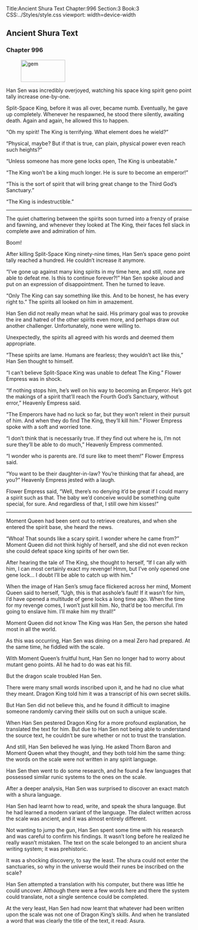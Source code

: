 Title:Ancient Shura Text 
Chapter:996 
Section:3 
Book:3 
CSS:../Styles/style.css 
viewport: width=device-width
  
## Ancient Shura Text
### Chapter 996
  
<figure>
	<img src="../Images/gem.gif" alt="gem" id="gem" width="120" height="60" />
</figure>
  

  
Han Sen was incredibly overjoyed, watching his space king spirit geno point tally increase one-by-one.

Split-Space King, before it was all over, became numb. Eventually, he gave up completely. Whenever he respawned, he stood there silently, awaiting death. Again and again, he allowed this to happen.

“Oh my spirit! The King is terrifying. What element does he wield?”

“Physical, maybe? But if that is true, can plain, physical power even reach such heights?”

“Unless someone has more gene locks open, The King is unbeatable.”

“The King won’t be a king much longer. He is sure to become an emperor!”

“This is the sort of spirit that will bring great change to the Third God’s Sanctuary.”

“The King is indestructible.”

***

The quiet chattering between the spirits soon turned into a frenzy of praise and fawning, and whenever they looked at The King, their faces fell slack in complete awe and admiration of him.

Boom!

After killing Split-Space King ninety-nine times, Han Sen’s space geno point tally reached a hundred. He couldn’t increase it anymore.

“I’ve gone up against many king spirits in my time here, and still, none are able to defeat me. Is this to continue forever?!” Han Sen spoke aloud and put on an expression of disappointment. Then he turned to leave.

“Only The King can say something like this. And to be honest, he has every right to.” The spirits all looked on him in amazement.

Han Sen did not really mean what he said. His primary goal was to provoke the ire and hatred of the other spirits even more, and perhaps draw out another challenger. Unfortunately, none were willing to.

Unexpectedly, the spirits all agreed with his words and deemed them appropriate.

“These spirits are lame. Humans are fearless; they wouldn’t act like this,” Han Sen thought to himself.

“I can’t believe Split-Space King was unable to defeat The King.” Flower Empress was in shock.

“If nothing stops him, he’s well on his way to becoming an Emperor. He’s got the makings of a spirit that’ll reach the Fourth God’s Sanctuary, without error,” Heavenly Empress said.

“The Emperors have had no luck so far, but they won’t relent in their pursuit of him. And when they do find The King, they’ll kill him.” Flower Empress spoke with a soft and worried tone.

“I don’t think that is necessarily true. If they find out where he is, I’m not sure they’ll be able to do much,” Heavenly Empress commented.

“I wonder who is parents are. I’d sure like to meet them!” Flower Empress said.

“You want to be their daughter-in-law? You’re thinking that far ahead, are you?” Heavenly Empress jested with a laugh.

Flower Empress said, “Well, there’s no denying it’d be great if I could marry a spirit such as that. The baby we’d conceive would be something quite special, for sure. And regardless of that, I still owe him kisses!”

***

Moment Queen had been sent out to retrieve creatures, and when she entered the spirit base, she heard the news.

“Whoa! That sounds like a scary spirit. I wonder where he came from?” Moment Queen did not think highly of herself, and she did not even reckon she could defeat space king spirits of her own tier.

After hearing the tale of The King, she thought to herself, “If I can ally with him, I can most certainly exact my revenge! Hmm, but I’ve only opened one gene lock… I doubt I’ll be able to catch up with him.”

When the image of Han Sen’s smug face flickered across her mind, Moment Queen said to herself, “Ugh, this is that asshole’s fault! If it wasn’t for him, I’d have opened a multitude of gene locks a long time ago. When the time for my revenge comes, I won’t just kill him. No, that’d be too merciful. I’m going to enslave him. I’ll make him my thrall!”

Moment Queen did not know The King was Han Sen, the person she hated most in all the world.

As this was occurring, Han Sen was dining on a meal Zero had prepared. At the same time, he fiddled with the scale.

With Moment Queen’s fruitful hunt, Han Sen no longer had to worry about mutant geno points. All he had to do was eat his fill.

But the dragon scale troubled Han Sen.

There were many small words inscribed upon it, and he had no clue what they meant. Dragon King told him it was a transcript of his own secret skills.

But Han Sen did not believe this, and he found it difficult to imagine someone randomly carving their skills out on such a unique scale.

When Han Sen pestered Dragon King for a more profound explanation, he translated the text for him. But due to Han Sen not being able to understand the source text, he couldn’t be sure whether or not to trust the translation.

And still, Han Sen believed he was lying. He asked Thorn Baron and Moment Queen what they thought, and they both told him the same thing: the words on the scale were not written in any spirit language.

Han Sen then went to do some research, and he found a few languages that possessed similar runic systems to the ones on the scale.

After a deeper analysis, Han Sen was surprised to discover an exact match with a shura language.

Han Sen had learnt how to read, write, and speak the shura language. But he had learned a modern variant of the language. The dialect written across the scale was ancient, and it was almost entirely different.

Not wanting to jump the gun, Han Sen spent some time with his research and was careful to confirm his findings. It wasn’t long before he realized he really wasn’t mistaken. The text on the scale belonged to an ancient shura writing system; it was prehistoric.

It was a shocking discovery, to say the least. The shura could not enter the sanctuaries, so why in the universe would their runes be inscribed on the scale?

Han Sen attempted a translation with his computer, but there was little he could uncover. Although there were a few words here and there the system could translate, not a single sentence could be completed.

At the very least, Han Sen had now learnt that whatever had been written upon the scale was not one of Dragon King’s skills. And when he translated a word that was clearly the title of the text, it read: Asura.